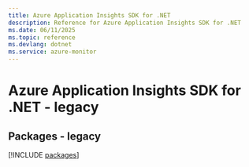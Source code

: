 ```yaml
---
title: Azure Application Insights SDK for .NET
description: Reference for Azure Application Insights SDK for .NET
ms.date: 06/11/2025
ms.topic: reference
ms.devlang: dotnet
ms.service: azure-monitor
---
```

# Azure Application Insights SDK for .NET - legacy
## Packages - legacy
[!INCLUDE [packages](application-insights-index.md)]